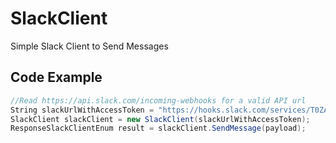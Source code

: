 # SlackClient
Simple Slack Client to Send Messages 

## Code Example
```C#
//Read https://api.slack.com/incoming-webhooks for a valid API url
String slackUrlWithAccessToken = "https://hooks.slack.com/services/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";
SlackClient slackClient = new SlackClient(slackUrlWithAccessToken);
ResponseSlackClientEnum result = slackClient.SendMessage(payload);
```

